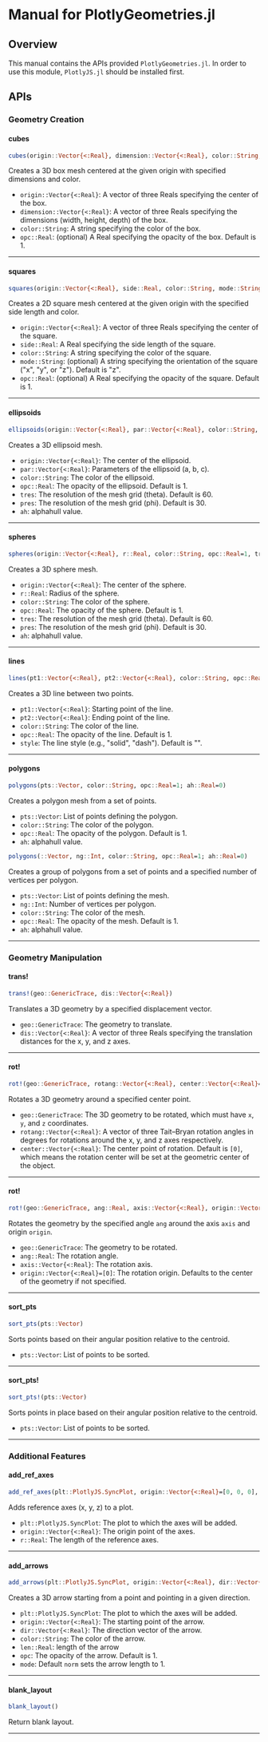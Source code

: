 # Manual for PlotlyGeometries.jl

## Overview

This manual contains the APIs provided `PlotlyGeometries.jl`. In order to use this module, `PlotlyJS.jl` should be installed first. 

## APIs

### Geometry Creation

#### cubes

```julia
cubes(origin::Vector{<:Real}, dimension::Vector{<:Real}, color::String, opc::Real=1)
```

Creates a 3D box mesh centered at the given origin with specified dimensions and color.


- `origin::Vector{<:Real}`: A vector of three Reals specifying the center of the box.
- `dimension::Vector{<:Real}`: A vector of three Reals specifying the dimensions (width, height, depth) of the box.
- `color::String`: A string specifying the color of the box.
- `opc::Real`: (optional) A Real specifying the opacity of the box. Default is 1.

___

#### squares

```julia
squares(origin::Vector{<:Real}, side::Real, color::String, mode::String="z", opc::Real=1)
```

Creates a 2D square mesh centered at the given origin with the specified side length and color.


- `origin::Vector{<:Real}`: A vector of three Reals specifying the center of the square.
- `side::Real`: A Real specifying the side length of the square.
- `color::String`: A string specifying the color of the square.
- `mode::String`: (optional) A string specifying the orientation of the square ("x", "y", or "z"). Default is "z".
- `opc::Real`: (optional) A Real specifying the opacity of the square. Default is 1.

___

#### ellipsoids

```julia
ellipsoids(origin::Vector{<:Real}, par::Vector{<:Real}, color::String, opc::Real=1, tres=60, pres=30; ah::Real=0)
```

Creates a 3D ellipsoid mesh.


- `origin::Vector{<:Real}`: The center of the ellipsoid.
- `par::Vector{<:Real}`: Parameters of the ellipsoid (a, b, c).
- `color::String`: The color of the ellipsoid.
- `opc::Real`: The opacity of the ellipsoid. Default is 1.
- `tres`: The resolution of the mesh grid (theta). Default is 60.
- `pres`: The resolution of the mesh grid (phi). Default is 30.
- `ah`: alphahull value.
___

#### spheres

```julia
spheres(origin::Vector{<:Real}, r::Real, color::String, opc::Real=1, tres=60, pres=30; ah::Real=0)
```

Creates a 3D sphere mesh.


- `origin::Vector{<:Real}`: The center of the sphere.
- `r::Real`: Radius of the sphere.
- `color::String`: The color of the sphere.
- `opc::Real`: The opacity of the sphere. Default is 1.
- `tres`: The resolution of the mesh grid (theta). Default is 60.
- `pres`: The resolution of the mesh grid (phi). Default is 30.
- `ah`: alphahull value.

___

#### lines

```julia
lines(pt1::Vector{<:Real}, pt2::Vector{<:Real}, color::String, opc::Real=1, style="")
```

Creates a 3D line between two points.


- `pt1::Vector{<:Real}`: Starting point of the line.
- `pt2::Vector{<:Real}`: Ending point of the line.
- `color::String`: The color of the line.
- `opc::Real`: The opacity of the line. Default is 1.
- `style`: The line style (e.g., "solid", "dash"). Default is "".

___

#### polygons

```julia
polygons(pts::Vector, color::String, opc::Real=1; ah::Real=0)
```

Creates a polygon mesh from a set of points.


- `pts::Vector`: List of points defining the polygon.
- `color::String`: The color of the polygon.
- `opc::Real`: The opacity of the polygon. Default is 1.
- `ah`: alphahull value.

```julia
polygons(::Vector, ng::Int, color::String, opc::Real=1; ah::Real=0)
```

Creates a group of polygons from a set of points and a specified number of vertices per polygon.


- `pts::Vector`: List of points defining the mesh.
- `ng::Int`: Number of vertices per polygon.
- `color::String`: The color of the mesh.
- `opc::Real`: The opacity of the mesh. Default is 1.
- `ah`: alphahull value.

___

### Geometry Manipulation

#### trans!

```julia
trans!(geo::GenericTrace, dis::Vector{<:Real})
```

Translates a 3D geometry by a specified displacement vector.


- `geo::GenericTrace`: The geometry to translate.
- `dis::Vector{<:Real}`: A vector of three Reals specifying the translation distances for the x, y, and z axes.

___

#### rot!

```julia
rot!(geo::GenericTrace, rotang::Vector{<:Real}, center::Vector{<:Real}=[0])
```

Rotates a 3D geometry around a specified center point.


- `geo::GenericTrace`: The 3D geometry to be rotated, which must have `x`, `y`, and `z` coordinates.
- `rotang::Vector{<:Real}`: A vector of three Tait–Bryan rotation angles in degrees for rotations around the x, y, and z axes respectively.
- `center::Vector{<:Real}`: The center point of rotation. Default is `[0]`, which means the rotation center will be set at the geometric center of the object.

___

#### rot!

```julia
rot!(geo::GenericTrace, ang::Real, axis::Vector{<:Real}, origin::Vector{<:Real}=[0])
```

Rotates the geometry by the specified angle `ang` around the axis `axis` and origin `origin`.


- `geo::GenericTrace`: The geometry to be rotated.
- `ang::Real`: The rotation angle.
- `axis::Vector{<:Real}`: The rotation axis.
- `origin::Vector{<:Real}=[0]`: The rotation origin. Defaults to the center of the geometry if not specified.

___

#### sort_pts

```julia
sort_pts(pts::Vector)
```

Sorts points based on their angular position relative to the centroid.


- `pts::Vector`: List of points to be sorted.

___

#### sort_pts!

```julia
sort_pts!(pts::Vector)
```

Sorts points in place based on their angular position relative to the centroid.


- `pts::Vector`: List of points to be sorted.

___

### Additional Features

#### add_ref_axes

```julia
add_ref_axes(plt::PlotlyJS.SyncPlot, origin::Vector{<:Real}=[0, 0, 0], r::Real=1)
```

Adds reference axes (x, y, z) to a plot.


- `plt::PlotlyJS.SyncPlot`: The plot to which the axes will be added.
- `origin::Vector{<:Real}`: The origin point of the axes.
- `r::Real`: The length of the reference axes.
___

#### add_arrows

```julia
add_arrows(plt::PlotlyJS.SyncPlot, origin::Vector{<:Real}, dir::Vector{<:Real}, color::String, opc::Real=1)
```

Creates a 3D arrow starting from a point and pointing in a given direction.

- `plt::PlotlyJS.SyncPlot`: The plot to which the axes will be added.
- `origin::Vector{<:Real}`: The starting point of the arrow.
- `dir::Vector{<:Real}`: The direction vector of the arrow.
- `color::String`: The color of the arrow.
- `len::Real`: length of the arrow
- `opc`: The opacity of the arrow. Default is 1.
- `mode`: Default `norm` sets the arrow length to 1.

___

#### blank_layout

```julia
blank_layout()
```

Return blank layout.
___
